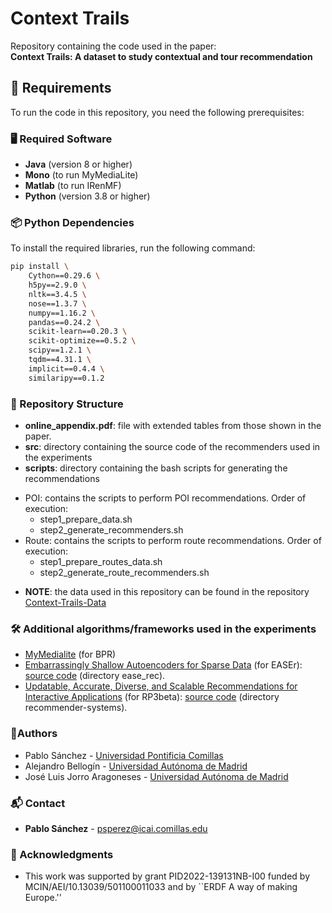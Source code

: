 # Context Trails

Repository containing the code used in the paper:  
**Context Trails: A dataset to study contextual and tour recommendation**

## 📌 Requirements
To run the code in this repository, you need the following prerequisites:

### 🖥️ Required Software
- **Java** (version 8 or higher)
- **Mono** (to run MyMediaLite)
- **Matlab** (to run IRenMF)
- **Python** (version 3.8 or higher)

### 📦 Python Dependencies
To install the required libraries, run the following command:

```bash
pip install \
    Cython==0.29.6 \
    h5py==2.9.0 \
    nltk==3.4.5 \
    nose==1.3.7 \
    numpy==1.16.2 \
    pandas==0.24.2 \
    scikit-learn==0.20.3 \
    scikit-optimize==0.5.2 \
    scipy==1.2.1 \
    tqdm==4.31.1 \
    implicit==0.4.4 \
    similaripy==0.1.2
```



### 📂 Repository Structure
 - **online_appendix.pdf**: file with extended tables from those shown in the paper.
 - **src**: directory containing the source code of the recommenders used in the experiments
 - **scripts**: directory containing the bash scripts for generating the recommendations
  * POI: contains the scripts to perform POI recommendations. Order of execution:
    * step1_prepare_data.sh
    * step2_generate_recommenders.sh
  * Route: contains the scripts to perform route recommendations. Order of execution:
    * step1_prepare_routes_data.sh
    * step2_generate_route_recommenders.sh



 - **NOTE**: the data used in this repository can be found in the repository [Context-Trails-Data](https://github.com/pablosanchezp/ContextTrailsData/)



### 🛠️ Additional algorithms/frameworks used in the experiments
  * [MyMedialite](http://www.mymedialite.net/) (for BPR)
  * [Embarrassingly Shallow Autoencoders for Sparse Data](https://dl.acm.org/doi/10.1145/3308558.3313710) (for EASEr): [source code](https://github.com/Darel13712/ease_rec) (directory ease_rec).
  * [Updatable, Accurate, Diverse, and Scalable Recommendations for Interactive Applications](https://dl.acm.org/doi/10.1145/2955101) (for RP3beta): [source code](https://github.com/StivenMetaj/Recommender_Systems_Challenge_2020) (directory recommender-systems).



### 👥Authors
- Pablo Sánchez - [Universidad Pontificia Comillas](https://www.comillas.edu/)
- Alejandro Bellogín - [Universidad Autónoma de Madrid](https://uam.es)
- José Luis Jorro Aragoneses - [Universidad Autónoma de Madrid](https://uam.es)

### 📬 Contact

* **Pablo Sánchez** - <psperez@icai.comillas.edu>


### 🙏 Acknowledgments
 - This work was supported by grant PID2022-139131NB-I00 funded by MCIN/AEI/10.13039/501100011033 and by ``ERDF A way of making Europe.''
